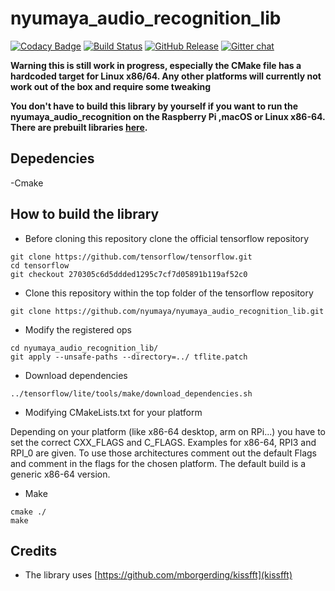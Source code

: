 # nyumaya_audio_recognition_lib

[![Codacy Badge](https://api.codacy.com/project/badge/Grade/c66fbe7fad2942018121844687ede135)](https://app.codacy.com/app/yodakohl/nyumaya_audio_recognition_lib?utm_source=github.com&utm_medium=referral&utm_content=nyumaya/nyumaya_audio_recognition_lib&utm_campaign=Badge_Grade_Dashboard)
[![Build Status](https://travis-ci.org/nyumaya/nyumaya_audio_recognition_lib.svg?branch=master)](https://travis-ci.org/nyumaya/nyumaya_audio_recognition_lib)
[![GitHub Release](https://github-basic-badges.herokuapp.com/release/nyumaya/nyumaya_audio_recognition_lib.svg)]()
[![Gitter chat](https://badges.gitter.im/gitterHQ/gitter.png)](https://gitter.im/nyumaya_audio_recognition)

**Warning this is still work in progress, especially the CMake file has a hardcoded target for Linux x86/64. Any other platforms will currently not work out of the box and require some tweaking**

**You don't have to build this library by yourself if you want to run the nyumaya_audio_recognition on the Raspberry Pi
,macOS or Linux x86-64. There are prebuilt libraries [here](https://github.com/nyumaya/nyumaya_audio_recognition/tree/master/lib).**

## Depedencies
-Cmake

## How to build the library


- Before cloning this repository clone the official tensorflow repository

```
git clone https://github.com/tensorflow/tensorflow.git 
cd tensorflow
git checkout 270305c6d5ddded1295c7cf7d05891b119af52c0 
```

- Clone this repository within the top folder of the tensorflow repository


```
git clone https://github.com/nyumaya/nyumaya_audio_recognition_lib.git

```

- Modify the registered ops

```
cd nyumaya_audio_recognition_lib/
git apply --unsafe-paths --directory=../ tflite.patch
```

- Download dependencies

```
../tensorflow/lite/tools/make/download_dependencies.sh 
```

- Modifying CMakeLists.txt for your platform

Depending on your platform (like x86-64 desktop, arm on RPi...) you have to set the correct CXX_FLAGS and C_FLAGS. 
Examples for x86-64, RPI3 and RPI_0 are given. To use those architectures comment out the default Flags and comment in
the flags for the chosen platform. The default build is a generic x86-64 version.


- Make

```
cmake ./
make 
```

## Credits


- The library uses [https://github.com/mborgerding/kissfft](kissfft)
